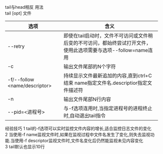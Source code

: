 tail与head相反
用法  
tail [opt] 文件  
 


选项 | 含义
---|---
--retry | 即使在tail启动时，文件不可访问或文件稍后变的不可访问，都始终尝试打开文件，使用此选项需要与选项--follow=name连用
-c <N> | 输出文件尾部的N个字符  
-f/--follow <name/descriptor> | 持续显示文件最新追加的内容,直到ctrl+C结束 name指定文件名.descriptior指定文件描述符
-n <N> | 输出文件尾部N行内容
--pid=<进程号> | 与-f选项连用时,当指定进程号的进程终止时,自动退出tail指令




经验技巧
1 tail的-f选项可以实时监控文件内容的增长,适合监控日志文件的变化  
2 当使用-f name监视文件时,如果在监视过程中文件名发生了变化,则失去监视功能.当使用-f descriptor监视文件时,文件名变化后仍然能监视未见内容变化  
3 tail默认也显示10行  







